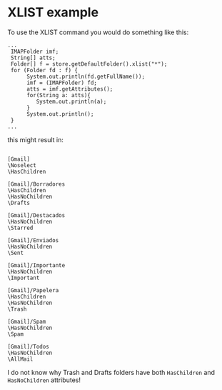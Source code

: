 # XLIST example #

To use the XLIST command you would do something like this:

```
...
 IMAPFolder imf;
 String[] atts;
 Folder[] f = store.getDefaultFolder().xlist("*");
 for (Folder fd : f) {
      System.out.println(fd.getFullName());
      imf = (IMAPFolder) fd;
      atts = imf.getAttributes();
      for(String a: atts){
         System.out.println(a);
      }
      System.out.println();
 }
...
```

this might result in:

```

[Gmail]
\Noselect
\HasChildren

[Gmail]/Borradores
\HasChildren
\HasNoChildren
\Drafts

[Gmail]/Destacados
\HasNoChildren
\Starred

[Gmail]/Enviados
\HasNoChildren
\Sent

[Gmail]/Importante
\HasNoChildren
\Important

[Gmail]/Papelera
\HasChildren
\HasNoChildren
\Trash

[Gmail]/Spam
\HasNoChildren
\Spam

[Gmail]/Todos
\HasNoChildren
\AllMail

```

I do not know why Trash and Drafts folders have both `HasChildren` and `HasNoChildren` attributes!